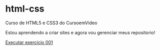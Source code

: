 # html-css
 Curso de HTML5 e CSS3 do CursoemVideo

Estou aprendendo a criar sites e agora vou gerenciar meus repositorio!

<a href="https://bruno54893.github.io/html-css/exercicios/ex001/index.html">Executar exercicio 001</a>